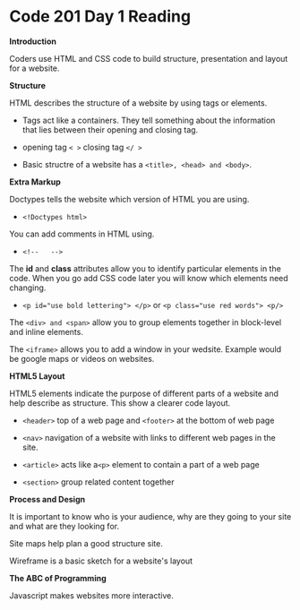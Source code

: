 # Code 201 Day 1 Reading

**Introduction**

Coders use HTML and CSS code to build structure, presentation and layout for a website.

**Structure**

HTML describes the structure of a website by using tags or elements.

- Tags act like a containers. They tell something about the information that lies between their opening and closing tag. 
 
- opening tag `< >` closing tag `</ >`

- Basic structre of a website has a `<title>, <head> and <body>`.

**Extra Markup**

Doctypes tells the website which version of HTML you are using.

- `<!Doctypes html>`

You can add comments in HTML using.

- `<!--   -->`

The **id** and **class** attributes allow you to identify particular elements in the code. When you go add CSS code later you will know which elements need changing.

- `<p id="use bold lettering"> </p>` or `<p class="use red words"> <p/>`

The `<div> and <span>` allow you to group elements together in block-level and inline elements.

The `<iframe>` allows you to add a window in your wedsite. Example would be google maps or videos on websites.

**HTML5 Layout**

HTML5 elements indicate the purpose of different parts of a website and help describe as structure. This show a clearer code layout.

- `<header>` top of a web page and `<footer>` at the bottom of web page

- `<nav>` navigation of a website with links to different web pages in the site.

- `<article>` acts like a`<p>` element to contain a part  of a web page

- `<section>` group related content together

**Process and Design**

It is important to know who is your audience, why are they going to your site and what are they looking for.

Site maps help plan a good structure site.

Wireframe is a basic sketch for a website's layout

**The ABC of Programming**

Javascript makes websites more interactive.


